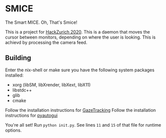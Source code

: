 # SMICE

The Smart MICE. Oh, That's Smice!

This is a project for [HackZurich 2020](https://hackzurich.com/). This is a
daemon that moves the cursor between monitors, depending on where the user is
looking. This is achievd  by processing the camera feed.

## Building

Enter the nix-shell or make sure you have the following system packages installed:

* xorg (libSM, libXrender, libXext, libX11)
* libstdc++
* glib
* cmake

Follow the installation instructions for [GazeTracking](https://github.com/antoinelame/GazeTracking)
Follow the installation instructions for [pyautogui](https://pyautogui.readthedocs.io/en/latest/)

You're all set! Run `python init.py`. See lines `11` and `15` of that file for
runtime options.
